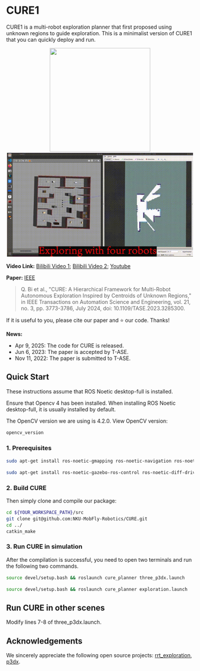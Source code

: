 # CURE1

CURE1 is a multi-robot exploration planner that first proposed using unknown regions to guide exploration. This is a minimalist version of CURE1 that you can quickly deploy and run.


<p align="center">
 <img src="img/1743478986393.gif" width = "270" height = "278" />
 <img src="img/1743478992227.gif" width = "500" height = "278" />
</p>

**Video Link:** [Bilibili Video 1](https://www.bilibili.com/video/BV1j64zePEbZ/?spm_id_from=333.1387.homepage.video_card.click&vd_source=0e7c59dd804a18d9a9c201eafe9ac6e5); [Bilibili Video 2](https://www.bilibili.com/video/BV1oB4zeeEDm/?spm_id_from=333.1387.homepage.video_card.click&vd_source=0e7c59dd804a18d9a9c201eafe9ac6e5); [Youtube](https://youtu.be/P5jXKlGQOec)

**Paper:** [IEEE](https://ieeexplore.ieee.org/document/10155622)

> Q. Bi et al., "CURE: A Hierarchical Framework for Multi-Robot Autonomous Exploration Inspired by Centroids of Unknown Regions," in IEEE Transactions on Automation Science and Engineering, vol. 21, no. 3, pp. 3773-3786, July 2024, doi: 10.1109/TASE.2023.3285300.

If it is useful to you, please cite our paper and ⭐️ our code. Thanks!

**News:**

- Apr 9, 2025: The code for CURE is released.
- Jun 6, 2023: The paper is accepted by T-ASE.
- Nov 11, 2022: The paper is submitted to T-ASE.

## Quick Start

These instructions assume that ROS Noetic desktop-full is installed. 

Ensure that Opencv 4 has been installed. When installing ROS Noetic desktop-full, it is usually installed by default. 

The OpenCV version we are using is 4.2.0. View OpenCV version:

```bash
opencv_version
```

### 1. Prerequisites

```bash
sudo apt-get install ros-noetic-gmapping ros-noetic-navigation ros-noetic-teb-local-planner
```

```bash
sudo apt-get install ros-noetic-gazebo-ros-control ros-noetic-diff-drive-controller ros-noetic-joint-state-controller ros-noetic-robot-state-publisher
```

### 2. Build CURE

Then simply clone and compile our package:

```bash
cd ${YOUR_WORKSPACE_PATH}/src
git clone git@github.com:NKU-MobFly-Robotics/CURE.git
cd ../ 
catkin_make
```

### 3. Run CURE in simulation

After the compilation is successful, you need to open two terminals and run the following two commands.

```bash
source devel/setup.bash && roslaunch cure_planner three_p3dx.launch
```

```bash
source devel/setup.bash && roslaunch cure_planner exploration.launch
```

## Run CURE in other scenes

Modify lines 7-8 of three_p3dx.launch.

## Acknowledgements

We sincerely appreciate the following open source projects: [rrt_exploration](https://github.com/hasauino/rrt_exploration), [p3dx](https://github.com/NKU-MobFly-Robotics/p3dx).
